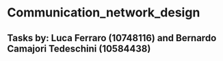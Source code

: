 # Communication_network_design

 ## Tasks by: Luca Ferraro (10748116) and Bernardo Camajori Tedeschini (10584438)
